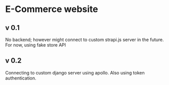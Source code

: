 # E-Commerce website
## v 0.1
No backend; however might connect to custom strapi.js server in the future. For now, using fake store API

## v 0.2
Connecting to custom django server using apollo. Also using token authentication.
